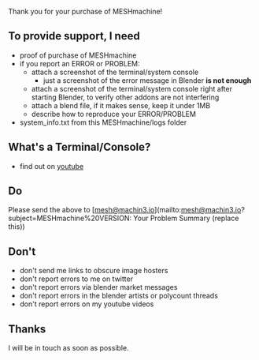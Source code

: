 Thank you for your purchase of MESHmachine!


## To provide support, I need

* proof of purchase of MESHmachine
* if you report an ERROR or PROBLEM:
    - attach a screenshot of the terminal/system console
        - just a screenshot of the error message in Blender **is not enough**
    - attach a screenshot of the terminal/system console right after starting Blender, to verify other addons are not interfering
    * attach a blend file, if it makes sense, keep it under 1MB
    * describe how to reproduce your ERROR/PROBLEM
* system_info.txt from this MESHmachine/logs folder


## What's a Terminal/Console?

* find out on [youtube](https://www.youtube.com/results?search_query=blender+open+console+terminal)


## Do

Please send the above to [mesh@machin3.io](mailto:mesh@machin3.io?subject=MESHmachine%20VERSION: Your Problem Summary (replace this))


## Don't

* don't send me links to obscure image hosters
* don't report errors to me on twitter
* don't report errors via blender market messages
* don't report errors in the blender artists or polycount threads
* don't report errors on my youtube videos


## Thanks

I will be in touch as soon as possible.
